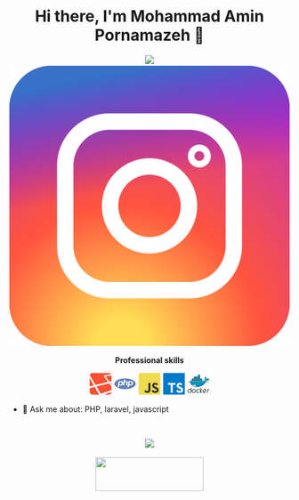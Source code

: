 <h1 align="center">Hi there, I'm Mohammad Amin Pornamazeh 👋</h1>

<p align="center">
 <a href="www.linkedin.com/in/mohammadapr" target="_blank">
  <img src="https://img.icons8.com/fluent/48/000000/linkedin.png" />
 </a>
 <a href="https://www.instagram.com/mohammada.pr/" target="_blank">
  <img src="https://raw.githubusercontent.com/edent/SuperTinyIcons/master/images/svg/instagram.svg" />
 </a>

</p>

<p align="center"> 
 <strong>
  Professional skills
  </strong>
</p>

<p align="center"> 
  <img src="https://raw.githubusercontent.com/devicons/devicon/master/icons/laravel/laravel-plain.svg" alt="csharp" width="40" height="40" />
  <img src="https://raw.githubusercontent.com/devicons/devicon/master/icons/php/php-plain.svg" alt="dotnet" width="40" height="40" />
  <img src="https://raw.githubusercontent.com/devicons/devicon/master/icons/javascript/javascript-original.svg" alt="javascript" width="40" height="40" />
  <img src="https://raw.githubusercontent.com/devicons/devicon/master/icons/typescript/typescript-original.svg" alt="typescript" width="40" height="40" />
  <img src="https://raw.githubusercontent.com/devicons/devicon/master/icons/docker/docker-original-wordmark.svg" alt="docker" width="40" height="40" />
</p>

- 💬 Ask me about: PHP, laravel, javascript

</br>

<p align="center">
 <a href="#" alt="Mohammadad Amin Pornamazeh's github stats">
  <img src="https://github-readme-stats.vercel.app/api?username=mohammadapr&theme=tokyonight&show_icons=true" />
 </a>
</p>

<p align="center">
 <a href="https://www.buymeacoffee.com/mohamadapr" target="_blank">
  <img src="https://cdn.buymeacoffee.com/buttons/v2/default-orange.png" height="61" width="194" />
 </a>
</p>
